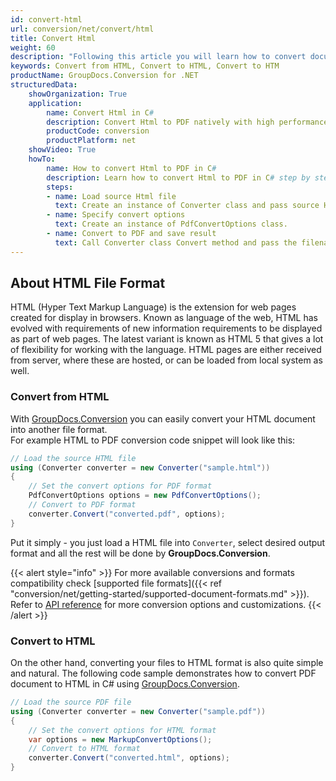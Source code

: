 ```yaml
---
id: convert-html
url: conversion/net/convert/html
title: Convert Html
weight: 60
description: "Following this article you will learn how to convert documents to HTML format with couple C# code lines and GroupDocs.Conversion for .NET."
keywords: Convert from HTML, Convert to HTML, Convert to HTM
productName: GroupDocs.Conversion for .NET
structuredData:
    showOrganization: True
    application:    
        name: Convert Html in C#    
        description: Convert Html to PDF natively with high performance using C# language and GroupDocs.Conversion for .NET APIs
        productCode: conversion
        productPlatform: net 
    showVideo: True
    howTo:
        name: How to convert Html to PDF in C# 
        description: Learn how to convert Html to PDF in C# step by step
        steps:
        - name: Load source Html file 
          text: Create an instance of Converter class and pass source Html file path as a constructor parameter. You may specify absolute or relative file path as per your requirements. 
        - name: Specify convert options 
          text: Create an instance of PdfConvertOptions class.
        - name: Convert to PDF and save result 
          text: Call Converter class Convert method and pass the filename for the converted PDF file and the PdfConvertOptions object from the previous step as parameters.
---
```


## About HTML File Format

HTML (Hyper Text Markup Language) is the extension for web pages created for display in browsers. Known as language of the web, HTML has evolved with requirements of new information requirements to be displayed as part of web pages. The latest variant is known as HTML 5 that gives a lot of flexibility for working with the language. HTML pages are either received from server, where these are hosted, or can be loaded from local system as well.

### Convert from HTML

With [GroupDocs.Conversion](https://products.groupdocs.com/conversion/net) you can easily convert your HTML document into another file format.  
For example HTML to PDF conversion code snippet will look like this:

```csharp
// Load the source HTML file
using (Converter converter = new Converter("sample.html"))
{
    // Set the convert options for PDF format
    PdfConvertOptions options = new PdfConvertOptions();
    // Convert to PDF format
    converter.Convert("converted.pdf", options);
}
```

Put it simply - you just load a HTML file into `Converter`, select desired output format and all the rest will be done by **GroupDocs.Conversion**.  

{{< alert style="info" >}}
For more available conversions and formats compatibility check [supported file formats]({{< ref "conversion/net/getting-started/supported-document-formats.md" >}}).
Refer to [API reference](https://apireference.groupdocs.com/conversion/net/groupdocs.conversion.options.convert) for more conversion options and customizations.
{{< /alert >}}

### Convert to HTML

On the other hand, converting your files to HTML format is also quite simple and natural.
The following code sample demonstrates how to convert PDF document to HTML in C# using [GroupDocs.Conversion](https://products.groupdocs.com/conversion/net).

```csharp
// Load the source PDF file
using (Converter converter = new Converter("sample.pdf"))
{
    // Set the convert options for HTML format
    var options = new MarkupConvertOptions();
    // Convert to HTML format
    converter.Convert("converted.html", options);
}
```
